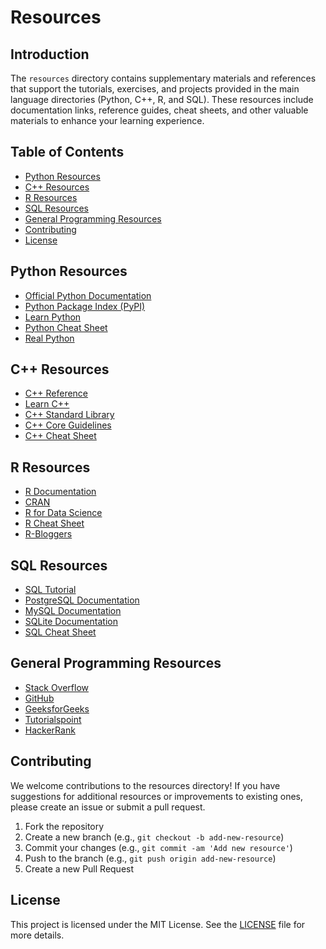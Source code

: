 ﻿# Resources

## Introduction

The `resources` directory contains supplementary materials and references that support the tutorials, exercises, and projects provided in the main language directories (Python, C++, R, and SQL). These resources include documentation links, reference guides, cheat sheets, and other valuable materials to enhance your learning experience.

## Table of Contents

- [Python Resources](#python-resources)
- [C++ Resources](#c++-resources)
- [R Resources](#r-resources)
- [SQL Resources](#sql-resources)
- [General Programming Resources](#general-programming-resources)
- [Contributing](#contributing)
- [License](#license)

## Python Resources

- [Official Python Documentation](https://docs.python.org/3/)
- [Python Package Index (PyPI)](https://pypi.org/)
- [Learn Python](https://www.learnpython.org/)
- [Python Cheat Sheet](https://www.pythoncheatsheet.org/)
- [Real Python](https://realpython.com/)

## C++ Resources

- [C++ Reference](https://en.cppreference.com/)
- [Learn C++](https://www.learncpp.com/)
- [C++ Standard Library](https://cplusplus.com/reference/)
- [C++ Core Guidelines](https://isocpp.github.io/CppCoreGuidelines/CppCoreGuidelines)
- [C++ Cheat Sheet](https://github.com/mortennobel/cpp-cheatsheet)

## R Resources

- [R Documentation](https://www.rdocumentation.org/)
- [CRAN](https://cran.r-project.org/)
- [R for Data Science](https://r4ds.had.co.nz/)
- [R Cheat Sheet](https://www.rstudio.com/resources/cheatsheets/)
- [R-Bloggers](https://www.r-bloggers.com/)

## SQL Resources

- [SQL Tutorial](https://www.w3schools.com/sql/)
- [PostgreSQL Documentation](https://www.postgresql.org/docs/)
- [MySQL Documentation](https://dev.mysql.com/doc/)
- [SQLite Documentation](https://www.sqlite.org/docs.html)
- [SQL Cheat Sheet](https://www.sqltutorial.org/sql-cheat-sheet/)

## General Programming Resources

- [Stack Overflow](https://stackoverflow.com/)
- [GitHub](https://github.com/)
- [GeeksforGeeks](https://www.geeksforgeeks.org/)
- [Tutorialspoint](https://www.tutorialspoint.com/)
- [HackerRank](https://www.hackerrank.com/)

## Contributing

We welcome contributions to the resources directory! If you have suggestions for additional resources or improvements to existing ones, please create an issue or submit a pull request.

1. Fork the repository
2. Create a new branch (e.g., `git checkout -b add-new-resource`)
3. Commit your changes (e.g., `git commit -am 'Add new resource'`)
4. Push to the branch (e.g., `git push origin add-new-resource`)
5. Create a new Pull Request

## License

This project is licensed under the MIT License. See the [LICENSE](../LICENSE) file for more details.

